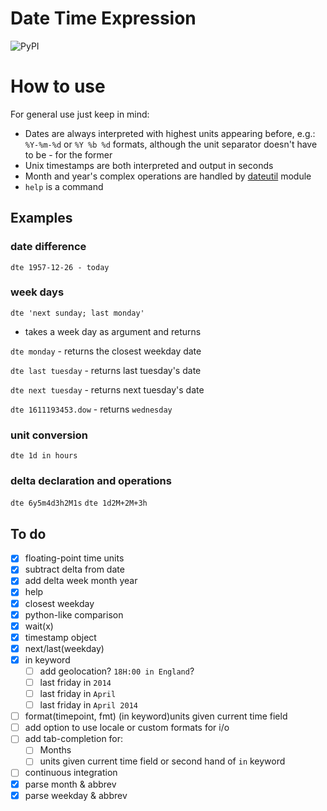 # Date Time Expression

![PyPI](https://img.shields.io/pypi/v/dte)

# How to use
For general use just keep in mind:

- Dates are always interpreted with highest units appearing before, e.g.: `%Y-%m-%d` or `%Y %b %d` formats, although the unit separator doesn't have to be - for the former
- Unix timestamps are both interpreted and output in seconds
- Month and year's complex operations are handled by [dateutil](https://github.com/dateutil/dateutil) module
- `help` is a command

## Examples

### date difference
`dte 1957-12-26 - today`

### week days
`dte 'next sunday; last monday'` 
- takes a week day as argument and returns

`dte monday` - returns the closest weekday date

`dte last tuesday` - returns last tuesday's date

`dte next tuesday` - returns next tuesday's date

`dte 1611193453.dow` - returns `wednesday`

### unit conversion

`dte 1d in hours`

### delta declaration and operations
`dte 6y5m4d3h2M1s`
`dte 1d2M+2M+3h`



## To do
- [x] floating-point time units
- [x] subtract delta from date
- [x] add delta week month year
- [x] help
- [x] closest weekday
- [x] python-like comparison
- [x] wait(x)
- [x] timestamp object
- [x] next/last(weekday)
- [x] in keyword
  - [ ] add geolocation? `18H:00 in England`?
  - [ ] last friday in `2014`
  - [ ] last friday in `April`
  - [ ] last friday in `April 2014`
- [ ] format(timepoint, fmt) (in keyword)units given current time field
- [ ] add option to use locale or custom formats for i/o
- [ ] add tab-completion for:
  - [ ] Months
  - [ ] units given current time field or second hand of `in` keyword
- [ ] continuous integration
- [x] parse month & abbrev
- [x] parse weekday & abbrev
